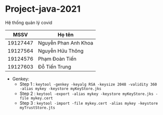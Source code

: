 # Project-java-2021

Hệ thống quản lý covid

| MSSV     | Họ tên               |
| -------- | -------------------- |
| 19127447 | Nguyễn Phan Anh Khoa |
| 19127564 | Nguyễn Hữu Thông     |
| 19124576 | Phạm Đoàn Tiến       |
| 19127603 | Đỗ Tiến Trung        |

- Genkey:
  - Step 1 : `keytool -genkey -keyalg RSA -keysize 2048 -validity 360 -alias mykey -keystore myKeyStore.jks`
  - Step 2 : `keytool -export -alias mykey -keystore myKeyStore.jks -file mykey.cert`
  - Step 3 : `keytool -import -file mykey.cert -alias mykey -keystore myTrustStore.jts`
